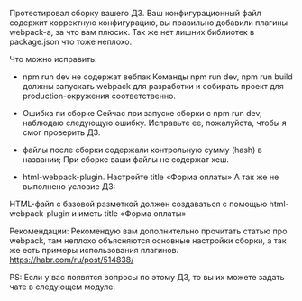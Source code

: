 Протестировал сборку вашего ДЗ. Ваш конфигурационный файл содержит корректную конфигурацию, вы правильно добавили плагины webpack-а, за что вам плюсик. Так же нет лишних библиотек в package.json что тоже неплохо.

Что можно исправить:

- npm run dev не содержат вебпак
Команды npm run dev, npm run build должны запускать webpack для разработки и собирать проект для production-окружения соответственно.

- Ошибка пи сборке
Сейчас при запуске сборки с npm run dev, наблюдаю следующую ошибку. Исправьте ее, пожалуйста, чтобы я смог проверить ДЗ.

- файлы после сборки содержали контрольную сумму (hash) в названии;
При сборке ваши файлы не содержат хеш.

- html-webpack-plugin. Настройте title «Форма оплаты»
А так же не выполнено условие ДЗ:

HTML-файл с базовой разметкой должен создаваться с помощью html-webpack-plugin и иметь title «Форма оплаты»

Рекомендации:
Рекомендую вам дополнительно прочитать статью про webpack, там неплохо объясняются основные настройки сборки, а так же есть примеры использования плагинов.
https://habr.com/ru/post/514838/


PS: Если у вас появятся вопросы по этому ДЗ, то вы их можете задать чате в следующем модуле.
